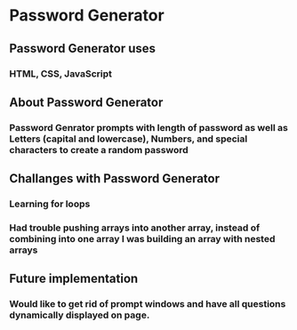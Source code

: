# Password Generator 

## Password Generator uses
### HTML, CSS, JavaScript

## About Password Generator
### Password Genrator prompts  with length of password as well as Letters (capital and lowercase), Numbers, and special characters to create a random password

## Challanges with Password Generator 
### Learning for loops
### Had trouble pushing arrays into another array, instead of combining into one array I was building an array with nested arrays

## Future implementation 
### Would like to get rid of prompt windows and have all questions dynamically displayed on page. 


